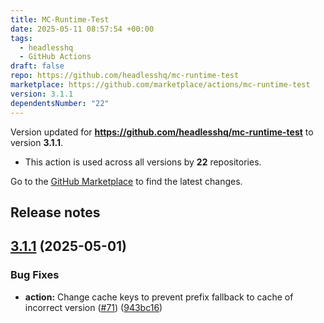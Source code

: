 ```yaml
---
title: MC-Runtime-Test
date: 2025-05-11 08:57:54 +00:00
tags:
  - headlesshq
  - GitHub Actions
draft: false
repo: https://github.com/headlesshq/mc-runtime-test
marketplace: https://github.com/marketplace/actions/mc-runtime-test
version: 3.1.1
dependentsNumber: "22"
---
```



Version updated for **https://github.com/headlesshq/mc-runtime-test** to version **3.1.1**.
- This action is used across all versions by **22** repositories.

Go to the [GitHub Marketplace](https://github.com/marketplace/actions/mc-runtime-test) to find the latest changes.

## Release notes

## [3.1.1](https://github.com/headlesshq/mc-runtime-test/compare/3.1.0...3.1.1) (2025-05-01)


### Bug Fixes

* **action:** Change cache keys to prevent prefix fallback to cache of incorrect version ([#71](https://github.com/headlesshq/mc-runtime-test/issues/71)) ([943bc16](https://github.com/headlesshq/mc-runtime-test/commit/943bc16d5f63fccc659fb01f57615307a58d2065))
